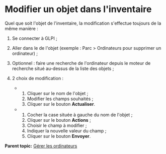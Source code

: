 Modifier un objet dans l'inventaire
===================================

Quel que soit l'objet de l'inventaire, la modification s'effectue toujours de la même manière :

1.  Se connecter à GLPI ;

2.  Aller dans le de l'objet (exemple : Parc > Ordinateurs pour supprimer un ordinateur) ;

3.  Optionnel : faire une recherche de l'ordinateur depuis le moteur de recherche situé au-dessus de la liste des objets ;

4.  2 choix de modification :
    -   1.  Cliquer sur le nom de l'objet ;
        2.  Modifier les champs souhaités ;
        3.  Cliquer sur le bouton **Actualiser**.

    -   1.  Cocher la case située à gauche du nom de l'objet ;
        2.  Cliquer sur le bouton **Actions** ;
        3.  Choisir le champ à modifier ; 
        4.  Indiquer la nouvelle valeur du champ ;
        5.  Cliquer sur le bouton **Envoyer**.


**Parent topic:** [Gérer les ordinateurs](index.php?fr/03_Module_Parc/04_Gérer_les_ordinateurs/01_Gérer_les_ordinateurs.md "Les ordinateurs se gèrent depuis le menu Parc > Ordinateurs")
